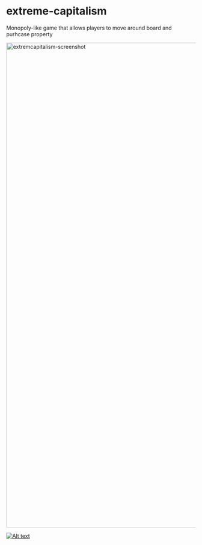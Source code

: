 # extreme-capitalism
Monopoly-like game that allows players to move around board and purhcase property


<img width="1285" alt="extremcapitalism-screenshot" src="https://user-images.githubusercontent.com/29937924/34732209-2f25b39e-f52a-11e7-83e3-d78fbac0f219.png">

[![Alt text](https://img.youtube.com/vi/VID/0.jpg)](https://youtu.be/ObQuHG7m8TY)




